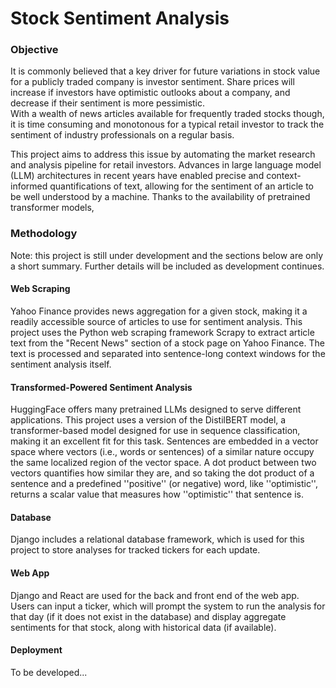 # Stock Sentiment Analysis

### Objective
It is commonly believed that a key driver for future variations in stock value for a publicly traded company is investor sentiment.
Share prices will increase if investors have optimistic outlooks about a company, and decrease if their sentiment is more pessimistic.  
With a wealth of news articles available for frequently traded stocks though, it is time consuming and monotonous for a typical retail investor to track the sentiment of industry professionals on a regular basis.

This project aims to address this issue by automating the market research and analysis pipeline for retail investors.
Advances in large language model (LLM) architectures in recent years have enabled precise and context-informed quantifications of text, allowing for the sentiment of an article to be well understood by a machine.
Thanks to the availability of pretrained transformer models, 

### Methodology
Note: this project is still under development and the sections below are only a short summary. 
Further details will be included as development continues.

#### Web Scraping
Yahoo Finance provides news aggregation for a given stock, making it a readily accessible source of articles to use for sentiment analysis.
This project uses the Python web scraping framework Scrapy to extract article text from the "Recent News" section of a stock page on Yahoo Finance.
The text is processed and separated into sentence-long context windows for the sentiment analysis itself.

#### Transformed-Powered Sentiment Analysis
HuggingFace offers many pretrained LLMs designed to serve different applications.
This project uses a version of the DistilBERT model, a transformer-based model designed for use in sequence classification, making it an excellent fit for this task.
Sentences are embedded in a vector space where vectors (i.e., words or sentences) of a similar nature occupy the same localized region of the vector space.
A dot product between two vectors quantifies how similar they are, and so taking the dot product of a sentence and a predefined ''positive'' (or negative) word, like ''optimistic'', returns a scalar value that measures how ''optimistic'' that sentence is.

#### Database
Django includes a relational database framework, which is used for this project to store analyses for tracked tickers for each update.

#### Web App
Django and React are used for the back and front end of the web app.
Users can input a ticker, which will prompt the system to run the analysis for that day (if it does not exist in the database) and display aggregate sentiments for that stock, along with historical data (if available).

#### Deployment
To be developed...